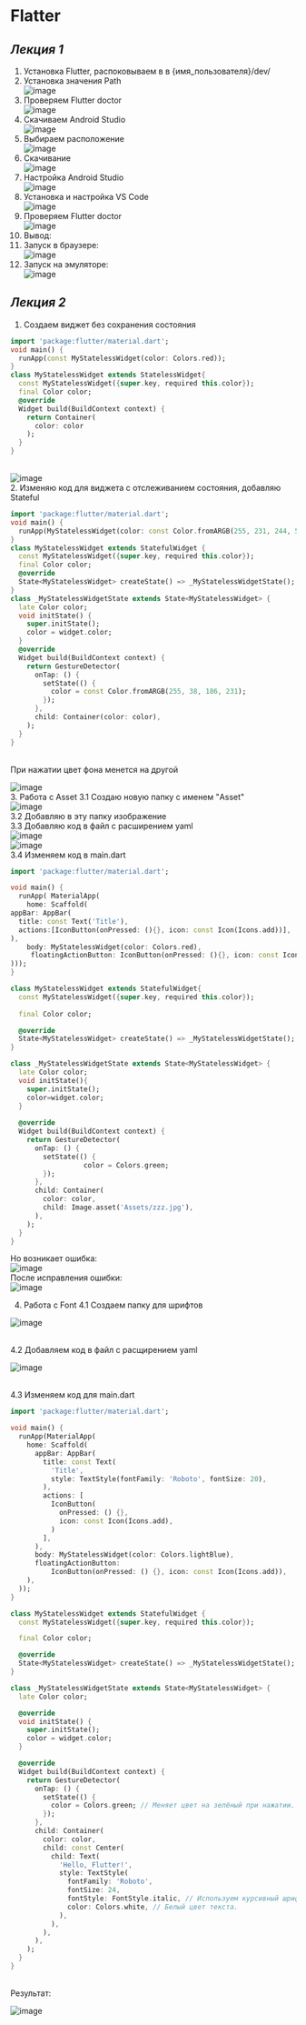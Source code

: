 # Flatter
## _**Лекция 1**_
1. Установка Flutter, распоковываем в в {имя_пользователя}/dev/<br>
2. Установка значения Path<br>
![image](https://github.com/user-attachments/assets/f7ae914a-9704-4372-bfa0-a35cb89bb116)<br>
3. Проверяем Flutter doctor<br>
![image](https://github.com/user-attachments/assets/6e43d066-10da-4202-b756-14f0e0af14eb)<br>
4. Скачиваем Android Studio<br>
![image](https://github.com/user-attachments/assets/db6075b5-8fd3-4d7f-a8ac-2f54bc5502ba)<br>
5. Выбираем расположение<br>
![image](https://github.com/user-attachments/assets/7fea0b36-ffb9-4875-b526-0bf4ee284605)<br>
6. Скачивание<br>
![image](https://github.com/user-attachments/assets/c9f98930-8db1-452c-9374-c5a0945d2c29)<br>
7. Настройка Android Studio<br>
![image](https://github.com/user-attachments/assets/7f44a843-d87a-400e-82d4-08b6c360552d)<br>
8. Установка и настройка VS Code<br>
![image](https://github.com/user-attachments/assets/81af538d-56c2-4d84-b151-fdecbf3a766c)<br>
9. Проверяем Flutter doctor <br>![image](https://github.com/user-attachments/assets/d1720880-ab89-4eb2-b034-5f50d934cb99)<br>
10. Вывод:<br>
11. Запуск в браузере:<br>![image](https://github.com/user-attachments/assets/1205aa4f-07f7-48c6-b116-e19ec1d2453c)<br>
12. Запуск на эмуляторе:<br>![image](https://github.com/user-attachments/assets/470657a1-b903-40a0-b355-1767abda7532)<br>



## _**Лекция 2**_
1. Создаем виджет без сохранения состояния<br>
```dart
import 'package:flutter/material.dart';
void main() {
  runApp(const MyStatelessWidget(color: Colors.red));
}
class MyStatelessWidget extends StatelessWidget{
  const MyStatelessWidget({super.key, required this.color});
  final Color color;
  @override
  Widget build(BuildContext context) {  
    return Container(
      color: color
    );
  }
}
```
<br>![image](https://github.com/user-attachments/assets/bad585cb-bfcc-46c5-bf9d-ce80311d3f15)<br>
2. Изменяю код для виджета с отслеживанием состояния, добавляю Stateful<br>
```dart
import 'package:flutter/material.dart';
void main() {
  runApp(MyStatelessWidget(color: const Color.fromARGB(255, 231, 244, 54)));
}
class MyStatelessWidget extends StatefulWidget {
  const MyStatelessWidget({super.key, required this.color});
  final Color color;
  @override
  State<MyStatelessWidget> createState() => _MyStatelessWidgetState();
}
class _MyStatelessWidgetState extends State<MyStatelessWidget> {
  late Color color;
  void initState() {
    super.initState();
    color = widget.color;
  }
  @override
  Widget build(BuildContext context) {
    return GestureDetector(
      onTap: () {
        setState(() {
          color = const Color.fromARGB(255, 38, 186, 231);
        });
      },
      child: Container(color: color),
    );
  }
}
```
<br>
При нажатии цвет фона менется на другой <br>

![image](https://github.com/user-attachments/assets/b9723154-abb2-4007-a336-4453ac0925e6)
<br>
3. Работа с Asset
3.1 Создаю новую папку с именем "Asset" <br>
![image](https://github.com/user-attachments/assets/bb80a1dd-da54-437d-98f3-af4bb5e3cd4d)
<br>
3.2 Добавляю в эту папку изображение <br>
3.3 Добавляю код в файл с расширением yaml <br>
  ![image](https://github.com/user-attachments/assets/4c949fd5-434d-4d9b-b701-40d2d0609b85)
<br>
  ![image](https://github.com/user-attachments/assets/355b7782-b480-4589-ac5d-a0b093b764a7)
<br>
3.4 Изменяем код в main.dart <br>
 
```dart
import 'package:flutter/material.dart';

void main() {
  runApp( MaterialApp(
    home: Scaffold(
appBar: AppBar(
  title: const Text('Title'),
  actions:[IconButton(onPressed: (){}, icon: const Icon(Icons.add))],
),
    body: MyStatelessWidget(color: Colors.red),
     floatingActionButton: IconButton(onPressed: (){}, icon: const Icon(Icons.add)),
)));
}

class MyStatelessWidget extends StatefulWidget{
  const MyStatelessWidget({super.key, required this.color});
  
  final Color color;

  @override
  State<MyStatelessWidget> createState() => _MyStatelessWidgetState();
}

class _MyStatelessWidgetState extends State<MyStatelessWidget> {
  late Color color;
  void initState(){
    super.initState();
    color=widget.color;
  }
  
  @override
  Widget build(BuildContext context) {  
    return GestureDetector( 
      onTap: () {
        setState(() {
                  color = Colors.green;
        });
      },
      child: Container(
        color: color,
        child: Image.asset('Assets/zzz.jpg'),
      ),
    );
  }
}

```
Но возникает ошибка: <br>
![image](https://github.com/user-attachments/assets/6e7f7c78-6273-43da-98bd-c730fed9219b)
<br>
После исправления ошибки: <br>
![image](https://github.com/user-attachments/assets/b8e4a7f4-ca24-47f0-aad5-5846cc0d675a)
<br>

4. Работа с Font
4.1 Создаем папку для шрифтов <br>
   
![image](https://github.com/user-attachments/assets/b4432214-4b74-4e58-a508-21203cea176b)

<br>
4.2 Добавляем код в файл с расщирением yaml
<br>

![image](https://github.com/user-attachments/assets/2930c887-5d8f-452d-83fa-27bcbfe7ac06)

<br>
4.3 Изменяем код для main.dart <br>

```dart
import 'package:flutter/material.dart';

void main() {
  runApp(MaterialApp(
    home: Scaffold(
      appBar: AppBar(
        title: const Text(
          'Title',
          style: TextStyle(fontFamily: 'Roboto', fontSize: 20),
        ),
        actions: [
          IconButton(
            onPressed: () {},
            icon: const Icon(Icons.add),
          )
        ],
      ),
      body: MyStatelessWidget(color: Colors.lightBlue),
      floatingActionButton:
          IconButton(onPressed: () {}, icon: const Icon(Icons.add)),
    ),
  ));
}

class MyStatelessWidget extends StatefulWidget {
  const MyStatelessWidget({super.key, required this.color});

  final Color color;

  @override
  State<MyStatelessWidget> createState() => _MyStatelessWidgetState();
}

class _MyStatelessWidgetState extends State<MyStatelessWidget> {
  late Color color;

  @override
  void initState() {
    super.initState();
    color = widget.color;
  }

  @override
  Widget build(BuildContext context) {
    return GestureDetector(
      onTap: () {
        setState(() {
          color = Colors.green; // Меняет цвет на зелёный при нажатии.
        });
      },
      child: Container(
        color: color,
        child: const Center(
          child: Text(
            'Hello, Flutter!',
            style: TextStyle(
              fontFamily: 'Roboto',
              fontSize: 24,
              fontStyle: FontStyle.italic, // Используем курсивный шрифт.
              color: Colors.white, // Белый цвет текста.
            ),
          ),
        ),
      ),
    );
  }
}

```

<br>
Результат:
<br>

![image](https://github.com/user-attachments/assets/7548b534-8d90-48e6-ae0b-bed7da3728ef)
<br>
